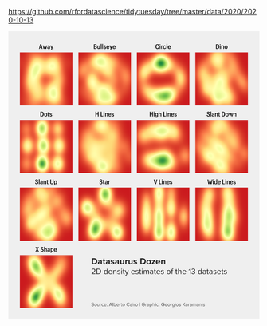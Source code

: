 https://github.com/rfordatascience/tidytuesday/tree/master/data/2020/2020-10-13

![](plots/datasaurus.png)
